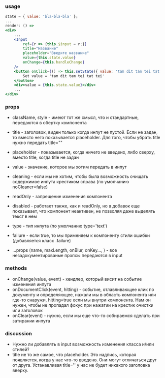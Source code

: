 ### usage
```jsx harmony
state = { value: 'bla-bla-bla' };
...
render: () =>
<div>
    ...
    <Input
        ref={r => {this.$input = r;}}
        title="Название"
        placeholder="Введите название"
        value={this.state.value}
        onChange={this.handleChange}
    />
    <button onClick={() => this.setState({ value: 'tam dit tam tei tat tei' })}>
        Set value = 'tam dit tam tei tat tei'
    </button>
    <div>value = {this.state.value}</div>
    ...
</div>
```

### props
* className, style - имеют тот же смысл, что и стандартные, передаются в обертку компонента
* title - заголовок, виден только когда инпут не пустой. Если не задан, то вместо него показывается placeholder. Для того, чтобы убрать title нужно передать title=""
* placeholder - показывается, когда ничего не введено, либо сверху, вместо title, когда title не задан
* value - значение, которое мы хотим передать в инпут
* cleaning - если мы не хотим, чтобы была возможность очищать содержимое инпута крестиком справа (по умолчанию noCleaner=false)
* readOnly - запрещение изменения компонента
* disabled - работает также, как и readOnly, но в добавок еще показывает, что компонент неактивен, не позволяя даже выделять текст в нем
* type - тип инпута (по умолчанию type='text')
* failure - если true, то мы применяем к компоненту стили ошибки (добавляется класс .failure)

* ...props (name, maxLength, onBlur, onKey..., ) - все незадокументированые пропсы передаются в input               

### methods
* onChange(value, event) - хендлер, который висит на событие изменения инпута
* onDocumentClick(event, hitting) - событие, отлавливающее клик по документу и определяющее, нажали мы в область компонента или где-то снаружи, hitting=true если мы внутри компонента.
Нам он нужен, чтобы не пропадал фокус при нажатии на крестик очистки или заголовок
* onClear(event) - нужно, если мы еще что-то собираемся сделать при затирании инпута
### discussion
* Нужно ли добавлять в input возможность изменения класса и/или стилей?
* title не то же самое, что placeholder. Это надпись, которая появляется, когда у нас что-то введено. Они могут отличаться друг от друга. Устанавливая title='' у нас не будет никакого заголовка вверху.
